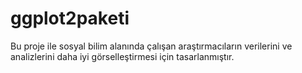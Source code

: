 # ggplot2paketi
Bu proje ile sosyal bilim alanında çalışan araştırmacıların verilerini ve analizlerini daha iyi görselleştirmesi için tasarlanmıştır. 
